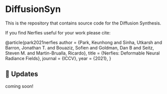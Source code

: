 # DiffusionSyn

This is the repository that contains source code for the Diffusion Synthesis.

If you find Nerfies useful for your work please cite:

@article{park2021nerfies
  author    = {Park, Keunhong and Sinha, Utkarsh and Barron, Jonathan T. and Bouaziz, Sofien and Goldman, Dan B and Seitz, Steven M. and Martin-Brualla, Ricardo},
  title     = {Nerfies: Deformable Neural Radiance Fields},
  journal   = {ICCV},
  year      = {2021},
}

## 📝 Updates
coming soon!

